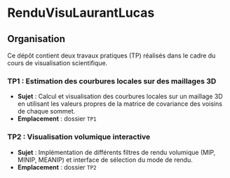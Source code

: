 # RenduVisuLaurantLucas

## Organisation

Ce dépôt contient deux travaux pratiques (TP) réalisés dans le cadre du cours de visualisation scientifique.

### TP1 : Estimation des courbures locales sur des maillages 3D

- **Sujet** : Calcul et visualisation des courbures locales sur un maillage 3D en utilisant les valeurs propres de la matrice de covariance des voisins de chaque sommet.
- **Emplacement** : dossier `TP1`

### TP2 : Visualisation volumique interactive

- **Sujet** : Implémentation de différents filtres de rendu volumique (MIP, MINIP, MEANIP) et interface de sélection du mode de rendu.
- **Emplacement** : dossier `TP2`
